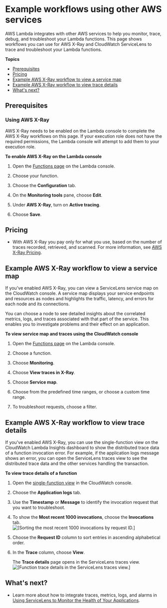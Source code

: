 # Example workflows using other AWS services<a name="monitoring-servicemap"></a>

AWS Lambda integrates with other AWS services to help you monitor, trace, debug, and troubleshoot your Lambda functions\. This page shows workflows you can use for AWS X\-Ray and CloudWatch ServiceLens to trace and troubleshoot your Lambda functions\.

**Topics**
+ [Prerequisites](#monitoring-troubleshooting-prereqs)
+ [Pricing](#monitoring-troubleshooting-pricing)
+ [Example AWS X\-Ray workflow to view a service map](#monitoring-servicemap-example)
+ [Example AWS X\-Ray workflow to view trace details](#monitoring-tracing-example)
+ [What's next?](#monitoring-troubleshooting-next-up)

## Prerequisites<a name="monitoring-troubleshooting-prereqs"></a>

### Using AWS X\-Ray<a name="monitoring-troubleshooting-prereqs-xray"></a>

AWS X\-Ray needs to be enabled on the Lambda console to complete the AWS X\-Ray workflows on this page\. If your execution role does not have the required permissions, the Lambda console will attempt to add them to your execution role\.

**To enable AWS X\-Ray on the Lambda console**

1. Open the [Functions page](https://console.aws.amazon.com/lambda/home#/functions) on the Lambda console\.

1. Choose your function\.

1. Choose the **Configuration** tab\. 

1. On the **Monitoring tools** pane, choose **Edit**\.

1. Under **AWS X\-Ray**, turn on **Active tracing**\.

1. Choose **Save**\.

## Pricing<a name="monitoring-troubleshooting-pricing"></a>
+ With AWS X\-Ray you pay only for what you use, based on the number of traces recorded, retrieved, and scanned\. For more information, see [AWS X\-Ray Pricing](http://aws.amazon.com/xray/pricing/)\.

## Example AWS X\-Ray workflow to view a service map<a name="monitoring-servicemap-example"></a>

If you've enabled AWS X\-Ray, you can view a ServiceLens service map on the CloudWatch console\. A service map displays your service endpoints and resources as nodes and highlights the traffic, latency, and errors for each node and its connections\. 

You can choose a node to see detailed insights about the correlated metrics, logs, and traces associated with that part of the service\. This enables you to investigate problems and their effect on an application\.

**To view service map and traces using the CloudWatch console**

1. Open the [Functions page](https://console.aws.amazon.com/lambda/home#/functions) on the Lambda console\.

1. Choose a function\.

1. Choose **Monitoring**\.

1. Choose **View traces in X\-Ray**\.

1. Choose **Service map**\.

1. Choose from the predefined time ranges, or choose a custom time range\.

1. To troubleshoot requests, choose a filter\.

## Example AWS X\-Ray workflow to view trace details<a name="monitoring-tracing-example"></a>

If you've enabled AWS X\-Ray, you can use the single\-function view on the CloudWatch Lambda Insights dashboard to show the distributed trace data of a function invocation error\. For example, if the application logs message shows an error, you can open the ServiceLens traces view to see the distributed trace data and the other services handling the transaction\.

**To view trace details of a function**

1. Open the [single\-function view](https://console.aws.amazon.com/cloudwatch/home#lambda-insights:functions) in the CloudWatch console\.

1. Choose the **Application logs** tab\.

1. Use the **Timestamp** or **Message** to identify the invocation request that you want to troubleshoot\.

1. To show the **Most recent 1000 invocations**, choose the **Invocations** tab\.  
![\[Sorting the most recent 1000 invocations by request ID.\]](http://docs.aws.amazon.com/lambda/latest/dg/images/lambainsights-invocations-request-id.png)

1. Choose the **Request ID** column to sort entries in ascending alphabetical order\.

1. In the **Trace** column, choose **View**\.

   The **Trace details** page opens in the ServiceLens traces view\.  
![\[Function trace details in the ServiceLens traces view.\]](http://docs.aws.amazon.com/lambda/latest/dg/images/lambdainsights-trace-details.png)

## What's next?<a name="monitoring-troubleshooting-next-up"></a>
+ Learn more about how to integrate traces, metrics, logs, and alarms in [Using ServiceLens to Monitor the Health of Your Applications](https://docs.aws.amazon.com/AmazonCloudWatch/latest/monitoring/ServiceLens.html)\.